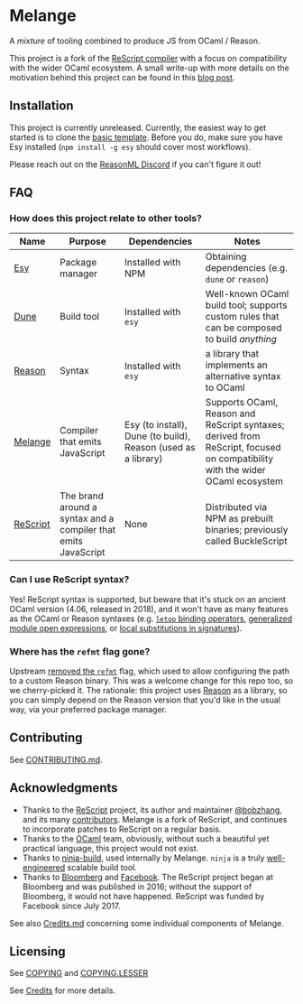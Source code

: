 # Melange

A _mixture_ of tooling combined to produce JS from OCaml / Reason.

This project is a fork of the
[ReScript compiler](https://github.com/rescript-lang/rescript-compiler/) with
a focus on compatibility with the wider OCaml ecosystem. A small write-up with
more details on the motivation behind this project can be found in this
[blog post](https://anmonteiro.com/2021/03/on-ocaml-and-the-js-platform/).

## Installation

This project is currently unreleased. Currently, the easiest way to get started
is to clone the
[basic template](https://github.com/melange-re/melange-basic-template). Before
you do, make sure you have Esy installed (`npm install -g esy` should cover
most workflows).

Please reach out on the [ReasonML Discord](https://discord.gg/reasonml) if you
can't figure it out!

## FAQ

### How does this project relate to other tools?

| Name                                   | Purpose                                                        | Dependencies                                                  | Notes                                                                                                                        |
| -------------------------------------- | -------------------------------------------------------------- | ------------------------------------------------------------- | ---------------------------------------------------------------------------------------------------------------------------- |
| [Esy](https://esy.sh)                  | Package manager                                                | Installed with NPM                                            | Obtaining dependencies (e.g. `dune` or `reason`)                                                                             |
| [Dune](https://dune.build/)            | Build tool                                                     | Installed with `esy`                                          | Well-known OCaml build tool; supports custom rules that can be composed to build _anything_                                  |
| [Reason](https://reasonml.github.io/)  | Syntax                                                         | Installed with `esy`                                          | a library that implements an alternative syntax to OCaml                                                                     |
| [Melange](https://melange.re)          | Compiler that emits JavaScript                                 | Esy (to install), Dune (to build), Reason (used as a library) | Supports OCaml, Reason and ReScript syntaxes; derived from ReScript, focused on compatibility with the wider OCaml ecosystem |
| [ReScript](https://rescript-lang.org/) | The brand around a syntax and a compiler that emits JavaScript | None                                                          | Distributed via NPM as prebuilt binaries; previously called BuckleScript                                                     |

### Can I use ReScript syntax?

Yes! ReScript syntax is supported, but beware that it's stuck on an ancient
OCaml version (4.06, released in 2018), and it won't have as many features as
the OCaml or Reason syntaxes
(e.g. [`letop` binding operators](https://github.com/ocaml/ocaml/pull/1947),
[generalized module open expressions](https://github.com/ocaml/ocaml/pull/2147),
or [local substitutions in signatures](https://github.com/ocaml/ocaml/pull/2122)).

### Where has the `refmt` flag gone?

Upstream [removed the `refmt`](https://github.com/rescript-lang/rescript-compiler/pull/4998/commits/be9b1add647859d595dc2e2cbd5552ca246d1df9)
flag, which used to allow configuring the path to a custom Reason binary. This
was a welcome change for this repo too, so we cherry-picked it. The rationale:
this project uses [Reason](https://github.com/reasonml/reason) as a library,
so you can simply depend on the Reason version that you'd like in the usual way,
via your preferred package manager.

## Contributing

See [CONTRIBUTING.md](CONTRIBUTING.md).

## Acknowledgments

* Thanks to the [ReScript](https://github.com/rescript-lang/rescript-compiler)
  project, its author and maintainer [@bobzhang](https://github.com/bobzhang),
  and its many
  [contributors](https://github.com/rescript-lang/rescript-compiler/graphs/contributors).
  Melange is a fork of ReScript, and continues to incorporate patches to
  ReScript on a regular basis.
* Thanks to the [OCaml](https://ocaml.org) team, obviously, without such a
  beautiful yet practical language, this project would not exist.
* Thanks to [ninja-build](https://ninja-build.org), used internally by Melange.
  `ninja` is a truly [well-engineered](http://aosabook.org/en/posa/ninja.html)
  scalable build tool.
* Thanks to [Bloomberg](https://www.techatbloomberg.com) and
  [Facebook](https://github.com/facebook/). The ReScript project began at
  Bloomberg and was published in 2016; without the support of Bloomberg, it
  would not have happened. ReScript was funded by Facebook since July 2017.

See also [Credits.md](./Credits.md) concerning some individual components of
Melange.

## Licensing

See [COPYING](./COPYING) and [COPYING.LESSER](./COPYING.LESSER)

See [Credits](./Credits.md) for more details.
